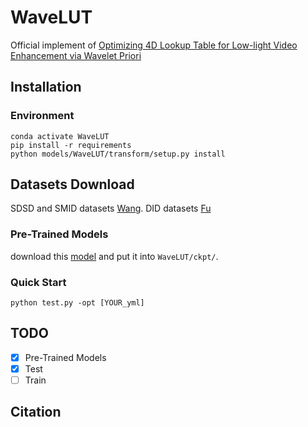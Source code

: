 # WaveLUT
Official implement of [Optimizing 4D Lookup Table for Low-light Video Enhancement via Wavelet Priori]()

## Installation
### Environment
```
conda activate WaveLUT
pip install -r requirements
python models/WaveLUT/transform/setup.py install
```
## Datasets Download
SDSD and SMID datasets [Wang](https://github.com/dvlab-research/SDSD). DID datasets [Fu](https://github.com/ciki000/DID)

### Pre-Trained Models
download this [model]() and put it into `WaveLUT/ckpt/`.

### Quick Start


```
python test.py -opt [YOUR_yml]
```

## TODO
- [x] Pre-Trained Models
- [x] Test
- [ ] Train
## Citation
```

```
